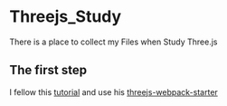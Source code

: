 # Threejs_Study

There is a place to collect my Files when Study Three.js

##  The first step

I fellow this [tutorial](https://youtu.be/pUgWfqWZWmM) and use his [threejs-webpack-starter](https://github.com/designcourse/threejs-webpack-starter)